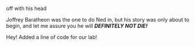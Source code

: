 off with his head

Joffrey Baratheon was the one to do Ned in, but his story was only about to
begin, and let me assure you he will ___DEFINITELY NOT DIE!___

Hey! Added a line of code for our lab!